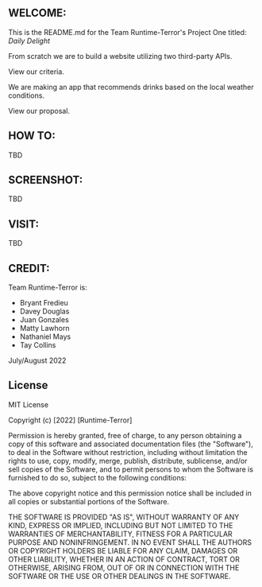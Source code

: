 ## WELCOME:


This is the README.md for the Team Runtime-Terror's Project One titled: <i>Daily Delight</i>

From scratch we are to build a website utilizing two third-party APIs.

View our criteria.

We are making an app that recommends drinks based on the local weather conditions.

View our proposal.

## HOW TO:

TBD

## SCREENSHOT:
TBD

## VISIT:
TBD

## CREDIT:
Team Runtime-Terror is:
* Bryant Fredieu
* Davey Douglas
* Juan Gonzales
* Matty Lawhorn
* Nathaniel Mays
* Tay Collins

July/August 2022

## License

MIT License

Copyright (c) [2022] [Runtime-Terror]

Permission is hereby granted, free of charge, to any person obtaining a copy
of this software and associated documentation files (the "Software"), to deal
in the Software without restriction, including without limitation the rights
to use, copy, modify, merge, publish, distribute, sublicense, and/or sell
copies of the Software, and to permit persons to whom the Software is
furnished to do so, subject to the following conditions:

The above copyright notice and this permission notice shall be included in all
copies or substantial portions of the Software.

THE SOFTWARE IS PROVIDED "AS IS", WITHOUT WARRANTY OF ANY KIND, EXPRESS OR
IMPLIED, INCLUDING BUT NOT LIMITED TO THE WARRANTIES OF MERCHANTABILITY,
FITNESS FOR A PARTICULAR PURPOSE AND NONINFRINGEMENT. IN NO EVENT SHALL THE
AUTHORS OR COPYRIGHT HOLDERS BE LIABLE FOR ANY CLAIM, DAMAGES OR OTHER
LIABILITY, WHETHER IN AN ACTION OF CONTRACT, TORT OR OTHERWISE, ARISING FROM,
OUT OF OR IN CONNECTION WITH THE SOFTWARE OR THE USE OR OTHER DEALINGS IN THE
SOFTWARE.